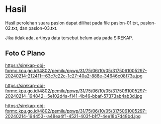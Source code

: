 # Hasil

Hasil perolehan suara paslon dapat dilihat pada file paslon-01.txt, paslon-02.txt, dan paslon-03.txt.

Jika tidak ada, artinya data tersebut belum ada pada SIREKAP.

## Foto C Plano

https://sirekap-obj-formc.kpu.go.id/4802/pemilu/ppwp/31/75/06/10/05/3175061005297-20240214-212411--63c7c22c-1c27-40a2-888e-34646c08f73a.jpg

https://sirekap-obj-formc.kpu.go.id/4802/pemilu/ppwp/31/75/06/10/05/3175061005297-20240214-194842--5e102d4a-f141-4b46-bbaf-57373ab4ab3d.jpg

https://sirekap-obj-formc.kpu.go.id/4802/pemilu/ppwp/31/75/06/10/05/3175061005297-20240214-194453--a48ea4f1-4521-403f-b1f7-4ee18b7d48bd.jpg
